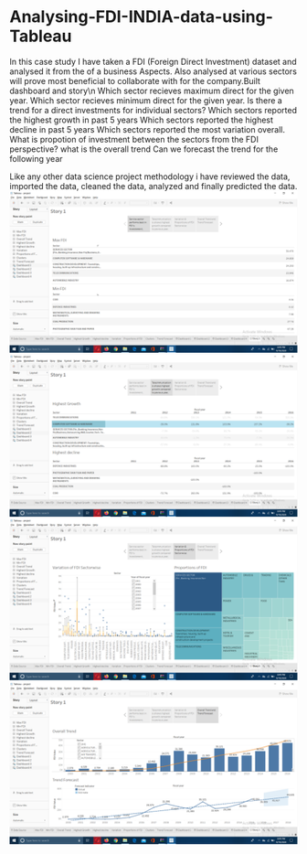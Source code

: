 # Analysing-FDI-INDIA-data-using-Tableau
In this case study I have taken a FDI (Foreign Direct Investment) dataset and analysed it from the of a business Aspects. Also analysed at various sectors will prove most beneficial to collaborate with for the company.Built dashboard and story\n
Which sector recieves maximum direct for the given year.
Which sector recieves minimum direct for the given year.
Is there a trend for a direct investments for individual sectors?
Which sectors reported the highest growth in past 5 years
Which sectors reported the highest decline in past 5 years
Which sectors reported the most variation overall.
What is propotion of investment between the sectors from the FDI perspective?
what is the overall trend
Can we forecast the trend for the following year

Like any other data science project methodology i have reviewed the data, imported the data, cleaned the data, analyzed and finally predicted the data.
![](https://github.com/vinaykumar-21/Analysing-FDI-INDIA-data-using-Tableau/blob/master/Screenshot%20(330).png)
![](https://github.com/vinaykumar-21/Analysing-FDI-INDIA-data-using-Tableau/blob/master/Screenshot%20(331).png)
![](https://github.com/vinaykumar-21/Analysing-FDI-INDIA-data-using-Tableau/blob/master/Screenshot%20(332).png)
![](https://github.com/vinaykumar-21/Analysing-FDI-INDIA-data-using-Tableau/blob/master/Screenshot%20(333).png)
